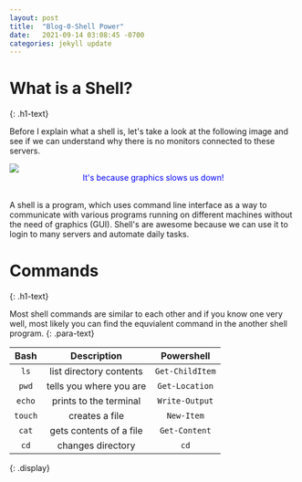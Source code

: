 ```yaml
---
layout: post
title:  "Blog-0-Shell Power"
date:   2021-09-14 03:08:45 -0700
categories: jekyll update
---
```

<link rel="stylesheet" href="/assets/css/style.css">

<h1>What is a Shell?</h1>
{: .h1-text}

Before I explain what a shell is, let's take a look at the following image and see if we can understand why there is no monitors connected to these servers.

<img src="{{ site.baseurl }}/assets/img/servers.jpg">

<center style="color:blue">It's because graphics slows us down!</center>
<br>

A shell is a program, which uses command line interface as a way to communicate with various programs running on different machines without the need of graphics (GUI). Shell's are awesome because we can use it to login to many servers and automate daily tasks.



<h1>Commands</h1>
{: .h1-text}

Most shell commands are similar to each other and if you know one very well, most likely you can find the equvialent command in the another shell program.
{: .para-text}

Bash           | Description                     | Powershell    |   
:-------------:| :------------------------------:|:-------------:|
`ls`           | list directory contents         |`Get-ChildItem`|
`pwd`          | tells you where you are         |`Get-Location` |
`echo`         | prints to the terminal          |`Write-Output` |
`touch`        | creates a file                  |`New-Item`     |
`cat`          | gets contents of a file         |`Get-Content`  |
`cd`           | changes directory               |`cd`           |
{: .display}


